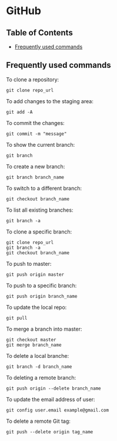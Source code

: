 # GitHub

## Table of Contents

* [Frequently used commands](#Frequently-used-commands)

## Frequently used commands <a name="Frequently-used-commands"></a>

To clone a repository:

```
git clone repo_url
```

To add changes to the staging area:

```
git add -A
```

To commit the changes:

```
git commit -m "message"
```

To show the current branch:

```
git branch
```

To create a new branch:

```
git branch branch_name
```

To switch to a different branch:

```
git checkout branch_name
```

To list all existing branches:

```
git branch -a
```

To clone a specific branch:

```
git clone repo_url
git branch -a
git checkout branch_name
```

To push to master:

```
git push origin master
```

To push to a specific branch:

```
git push origin branch_name
```

To update the local repo:

```
git pull
```

To merge a branch into master:

```
git checkout master
git merge branch_name
```

To delete a local branche:

```
git branch -d branch_name
```

To deleting a remote branch:

```
git push origin --delete branch_name
```

To update the email address of user:

```
git config user.email example@gmail.com
```

To delete a remote Git tag:

```
git push --delete origin tag_name
```
